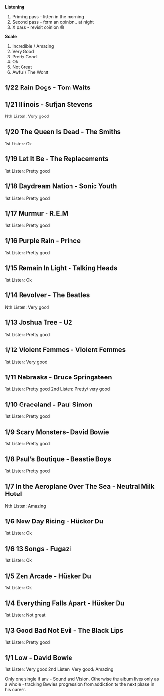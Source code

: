 **Listening**
1. Priming pass - listen in the morning
2. Second pass - form an opinion.. at night
3. X pass - revisit opinion 😅

**Scale**
1. Incredible / Amazing
2. Very Good
3. Pretty Good
4. Ok
5. Not Great
6. Awful / The Worst

## 1/22 Rain Dogs - Tom Waits

## 1/21 Illinois - Sufjan Stevens
Nth Listen: Very good

## 1/20 The Queen Is Dead - The Smiths
1st Listen: Ok

## 1/19 Let It Be - The Replacements
1st Listen: Pretty good

## 1/18 Daydream Nation - Sonic Youth
1st Listen: Pretty good

## 1/17 Murmur - R.E.M
1st Listen: Pretty good

## 1/16 Purple Rain - Prince
1st Listen: Pretty good

## 1/15 Remain In Light - Talking Heads
1st Listen: Ok

## 1/14 Revolver - The Beatles
Nth Listen: Very good

## 1/13 Joshua Tree - U2
1st Listen: Pretty good

## 1/12 Violent Femmes - Violent Femmes
1st Listen: Very good

## 1/11 Nebraska - Bruce Springsteen
1st Listen: Pretty good
2nd Listen: Pretty/ very good

## 1/10 Graceland - Paul Simon
1st Listen: Pretty good

## 1/9 Scary Monsters- David Bowie
1st Listen: Pretty good

## 1/8 Paul’s Boutique - Beastie Boys
1st Listen: Pretty good

## 1/7 In the Aeroplane Over The Sea - Neutral Milk Hotel
Nth Listen: Amazing

## 1/6 New Day Rising - Hüsker Du
1st Listen: Ok

## 1/6 13 Songs - Fugazi
1st Listen: Ok

## 1/5 Zen Arcade - Hüsker Du
1st Listen: Ok

## 1/4 Everything Falls Apart - Hüsker Du
1st Listen: Not great

## 1/3 Good Bad Not Evil - The Black Lips
1st Listen: Pretty good

## 1/1 Low - David Bowie
1st Listen: Very good
2nd Listen: Very good/ Amazing

Only one single if any - Sound and Vision. Otherwise the album lives only as a whole - tracking Bowies progression from addiction to the next phase in his career.
